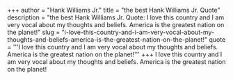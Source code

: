 +++
author = "Hank Williams Jr."
title = "the best Hank Williams Jr. Quote"
description = "the best Hank Williams Jr. Quote: I love this country and I am very vocal about my thoughts and beliefs. America is the greatest nation on the planet!"
slug = "i-love-this-country-and-i-am-very-vocal-about-my-thoughts-and-beliefs-america-is-the-greatest-nation-on-the-planet!"
quote = '''I love this country and I am very vocal about my thoughts and beliefs. America is the greatest nation on the planet!'''
+++
I love this country and I am very vocal about my thoughts and beliefs. America is the greatest nation on the planet!
